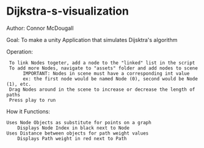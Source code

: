 # Dijkstra-s-visualization

Author: Connor McDougall

Goal: To make a unity Application that simulates Dijsktra's algorithm 

Operation:

     To link Nodes togeter, add a node to the "linked" list in the script 
     To add more Nodes, navigate to "assets" folder and add nodes to scene
          IMPORTANT: Nodes in scene must have a corresponding int value
          ex: the first node would be named Node (0), second would be Node (1), etc.
     Drag Nodes around in the scene to increase or decrease the length of paths
     Press play to run
     
     
      

How it Functions:
    
    Uses Node Objects as substitute for points on a graph
        Displays Node Index in black next to Node
    Uses Distance between objects for path weight values
        Displays Path weight in red next to Path
        
        
